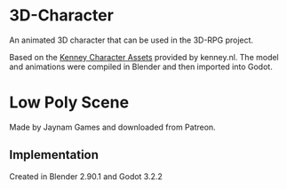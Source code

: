# 3D-Character

An animated 3D character that can be used in the 3D-RPG project.

Based on the [Kenney Character Assets](https://kenney.itch.io/kenney-character-assets) provided by kenney.nl. The model and animations were compiled in Blender and then imported into Godot.

# Low Poly Scene
Made by Jaynam Games and downloaded from Patreon.

## Implementation
Created in Blender 2.90.1 and Godot 3.2.2
